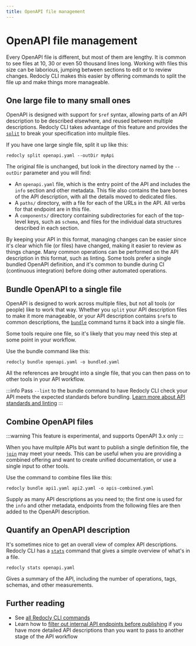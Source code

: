 ```yaml
---
title: OpenAPI file management
---
```


# OpenAPI file management

Every OpenAPI file is different, but most of them are lengthy. It is common to see files at 10, 30 or even 50 thousand lines long. Working with files this size can be laborious, jumping between sections to edit or to review changes. Redocly CLI makes this easier by offering commands to split the file up and make things more manageable.

## One large file to many small ones

OpenAPI is designed with support for `$ref` syntax, allowing parts of an API description to be described elsewhere, and reused between multiple descriptions. Redocly CLI takes advantage of this feature and provides the [`split`](./commands/split.md) to break your specification into mulitple files.

If you have one large single file, split it up like this:

```
redocly split openapi.yaml --outDir myApi
```

The original file is unchanged, but look in the directory named by the `--outDir` parameter and you will find:
* An `openapi.yaml` file, which is the entry point of the API and includes the `info` section and other metadata. This file also contains the bare bones of the API description, with all the details moved to dedicated files.
* A `paths/` directory, with a file for each of the URLs in the API. All verbs for that endpoint are in this file.
* A `components/` directory containing subdirectories for each of the top-level keys, such as `schema`, and files for the individual data structures described in each section.

By keeping your API in this format, managing changes can be easier since it's clear which file (or files) have changed, making it easier to review as things change. Many common operations can be performed on the API description in this format, such as linting. Some tools prefer a single bundled OpenAPI definition, and it's common to bundle during CI (continuous integration) before doing other automated operations.

## Bundle OpenAPI to a single file

OpenAPI is designed to work across multiple files, but not all tools (or people) like to work that way. Whether you `split` your API description files to make it more manageable, or your API description contains `$ref`s to common descriptions, the [`bundle`](./commands/bundle) command turns it back into a single file.

Some tools require one file, so it's likely that you may need this step at some point in your workflow.

Use the bundle command like this:

```
redocly bundle openapi.yaml -o bundled.yaml
```

All the references are brought into a single file, that you can then pass on to other tools in your API workflow.

:::info
Pass `--lint` to the bundle command to have Redocly CLI check your API meets the expected standards before bundling. [Learn more about API standards and linting](./api-standards.md)
:::

## Combine OpenAPI files

:::warning
This feature is experimental, and supports OpenAPI 3.x only
:::

When you have mulitple APIs but want to publish a single definition file, the [`join`](./commands/join.md) may meet your needs. This can be useful when you are providing a combined offering and want to create unified documentation, or use a single input to other tools.

Use the command to combine files like this:

```
redocly bundle api1.yaml api2.yaml -o apis-combined.yaml
```

Supply as many API descriptions as you need to; the first one is used for the `info` and other metadata, endpoints from the following files are then added to the OpenAPI description.

## Quantify an OpenAPI description

It's sometimes nice to get an overall view of complex API descriptions. Redocly CLI has a [`stats`](./commands/stats.md) command that gives a simple overview of what's in a file.

```
redocly stats openapi.yaml
```

Gives a summary of the API, including the number of operations, tags, schemas, and other measurements.

## Further reading

* See [all Redocly CLI commands](./commands)
* Learn how to [filter out internal API endpoints before publishing](./guides/hide-apis) if you have more detailed API descriptions than you want to pass to another stage of the API workflow

